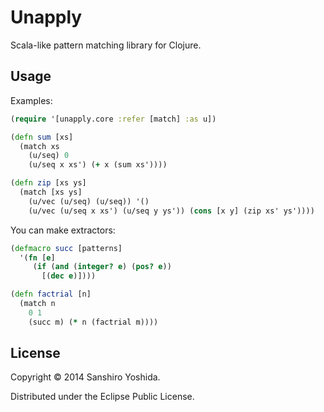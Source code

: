 # Unapply

Scala-like pattern matching library for Clojure.

## Usage

Examples:

```clojure
(require '[unapply.core :refer [match] :as u])

(defn sum [xs]
  (match xs
    (u/seq) 0
    (u/seq x xs') (+ x (sum xs'))))

(defn zip [xs ys]
  (match [xs ys]
    (u/vec (u/seq) (u/seq)) '()
    (u/vec (u/seq x xs') (u/seq y ys')) (cons [x y] (zip xs' ys'))))
```

You can make extractors:

```clojure
(defmacro succ [patterns]
  '(fn [e]
     (if (and (integer? e) (pos? e))
       [(dec e)])))

(defn factrial [n]
  (match n
    0 1
    (succ m) (* n (factrial m))))
```

## License

Copyright © 2014 Sanshiro Yoshida.

Distributed under the Eclipse Public License.
